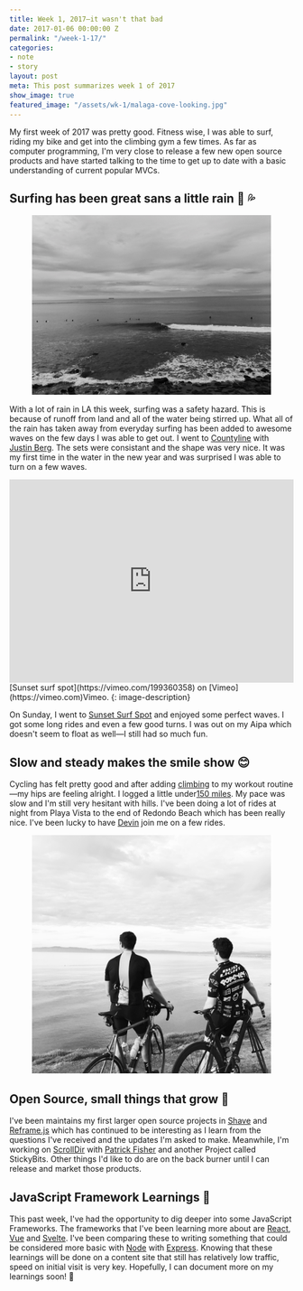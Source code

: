 ```yaml
---
title: Week 1, 2017—it wasn't that bad
date: 2017-01-06 00:00:00 Z
permalink: "/week-1-17/"
categories:
- note
- story
layout: post
meta: This post summarizes week 1 of 2017
show_image: true
featured_image: "/assets/wk-1/malaga-cove-looking.jpg"
---
```


My first week of 2017 was pretty good. Fitness wise, I was able to surf, riding my bike and get into the climbing gym a few times. As far as computer programming, I'm very close to release a few new open source products and have started talking to the time to get up to date with a basic understanding of current popular MVCs. 

## Surfing has been great sans a little rain 🌊 💦

<figure class="width--content">
  <img src="/assets/wk-1/countyline-surfing.jpg" alt="Countyline surf, January 7, 2017" />
</figure>

With a lot of rain in LA this week, surfing was a safety hazard. This is because of runoff from land and all of the water being stirred up. What all of the rain has taken away from everyday surfing has been added to awesome waves on the few days I was able to get out. I went to [Countyline](http://www.surfline.com/surf-report/county-line-southern-california_4203/) with [Justin Berg](http://justinintime.com/). The sets were consistant and the shape was very nice. It was my first time in the water in the new year and was surprised I was able to turn on a few waves. 

<iframe src="https://player.vimeo.com/video/199360358" width="640" height="360" frameborder="0" webkitallowfullscreen mozallowfullscreen allowfullscreen style="display: block; margin-right: auto; margin-left: auto; max-height: 360px; height: 50vw; max-width: 100%;"></iframe>
[Sunset surf spot](https://vimeo.com/199360358) on [Vimeo](https://vimeo.com)Vimeo.
{: image-description}

On Sunday, I went to [Sunset Surf Spot](http://www.surfline.com/surf-report/sunset-beach-southern-california_119813/) and enjoyed some perfect waves. I got some long rides and even a few good turns. I was out on my Aipa which doesn't seem to float as well—I still had so much fun.

## Slow and steady makes the smile show 😊

Cycling has felt pretty good and after adding [climbing](https://touchstoneclimbing.com/cliffs-of-id/) to my workout routine—my hips are feeling alright. I logged a little under[150 miles](https://www.strava.com/athletes/722335#interval?interval=201701&interval_type=week&chart_type=miles&year_offset=0). My pace was slow and I'm still very hesitant with hills. I've been doing a lot of rides at night from Playa Vista to the end of Redondo Beach which has been really nice. I've been lucky to have [Devin](https://twitter.com/D_fman) join me on a few rides. 

<figure>
  <img src="/assets/wk-1/malaga-cove-cycling.jpg" alt="Cycling in Malaga Cove, January 8, 2017" />
</figure>

## Open Source, small things that grow 🌱

I've been maintains my first larger open source projects in [Shave](https://github.com/dollarshaveclub/shave) and [Reframe.js](https://github.com/dollarshaveclub/reframe.js) which has continued to be interesting as I learn from the questions I've received and the updates I'm asked to make. Meanwhile, I'm working on [ScrollDir](https://github.com/dollarshaveclub/scrolldir/stargazers) with [Patrick Fisher](https://github.com/pwfisher) and another Project called StickyBits. Other things I'd like to do are on the back burner until I can release and market those products.

## JavaScript Framework Learnings 🦄

This past week, I've had the opportunity to dig deeper into some JavaScript Frameworks. The frameworks that I've been learning more about are [React](https://facebook.github.io/react/), [Vue](https://vuejs.org/) and [Svelte](https://svelte.technology/). I've been comparing these to writing something that could be considered more basic with [Node](https://nodejs.org/en/) with [Express](http://expressjs.com/). Knowing that these learnings will be done on a content site that still has relatively low traffic, speed on initial visit is very key. Hopefully, I can document more on my learnings soon! 🐥
